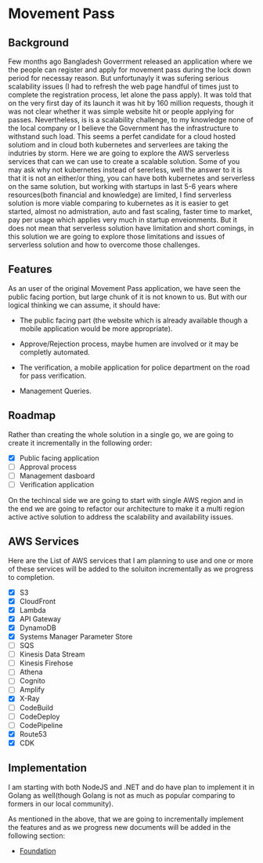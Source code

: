 # Movement Pass

## Background

Few months ago Bangladesh Goverrment released an application where we the people can register and apply for movement pass during the lock down period for necessay reason. But unfortunayly it was sufering serious scalability issues (I had to refresh the web page handful of times just to complete the registration process, let alone the pass apply). It was told that on the very first day of its launch it was hit by 160 million requests, though it was not clear whether it was simple website hit or people applying for passes. Nevertheless, is is a scalability challenge, to my knowledge none of the local company or I believe the Government has the infrastructure to withstand such load. This seems a perfet candidate for a cloud hosted solutiom and in cloud both kubernetes and serverlees are taking the indutries by storm. Here we are going to explore the AWS serverless services that can we can use to create a scalable solution. Some of you may ask why not kubernetes instead of sererless, well the answer to it is that it is not an either/or thing, you can have both kubernetes and serverless on the same solution, but working with startups in last 5-6 years where resources(both financial and knowledge) are limited, I find serverless solution is more viable comparing to kubernetes as it is easier to get started, almost no admistration, auto and fast scaling, faster time to market, pay per usage which applies very much in startup enveionments. But it does not mean that serverless solution have limitation and short comings, in this solution we are going to explore those limitations and issues of serverless solution and how to overcome those challenges.

## Features

As an user of the original Movement Pass application, we have seen the public facing portion, but large chunk of it is not known to us. But with our logical thinking we can assume, it should have:

* The public facing part (the website which is already available though a mobile application would be more appropriate).

* Approve/Rejection process, maybe humen are involved or it may be completly automated.

* The verification, a mobile application for police department on the road for pass verification.

* Management Queries.

## Roadmap

Rather than creating the whole solution in a single go, we are going to create it incrementally in the following order:

- [x] Public facing application
- [ ] Approval process
- [ ] Management dasboard
- [ ] Verification application

On the techincal side we are going to start with single AWS region and in the end we are going to refactor our architecture to make it a multi region active active solution to address the scalability and availability issues.

## AWS Services

Here are the List of AWS services that I am planning to use and one or more of these services will be added to the soluiton incrementally as we progress to completion.

- [x] S3
- [x] CloudFront
- [x] Lambda
- [x] API Gateway
- [x] DynamoDB
- [x] Systems Manager Parameter Store
- [ ] SQS
- [ ] Kinesis Data Stream
- [ ] Kinesis Firehose
- [ ] Athena
- [ ] Cognito
- [ ] Amplify
- [x] X-Ray
- [ ] CodeBuild
- [ ] CodeDeploy
- [ ] CodePipeline
- [x] Route53
- [x] CDK

## Implementation

I am starting with both NodeJS and .NET and do have plan to implement it in Golang as well(though Golang is not as much as popular comparing to formers in our local community).

As mentioned in the above, that we are going to incrementally implement the features and as we progress new documents will be added in the following section:

* [Foundation](/foundation.md)